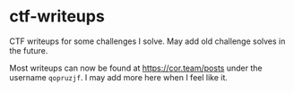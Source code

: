 # ctf-writeups
CTF writeups for some challenges I solve. May add old challenge solves in the future.

Most writeups can now be found at https://cor.team/posts under the username `qopruzjf`.
I may add more here when I feel like it.
